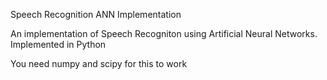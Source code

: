 Speech Recognition ANN Implementation

An implementation of Speech Recogniton using Artificial Neural Networks. 
Implemented in Python

You need numpy and scipy for this to work
